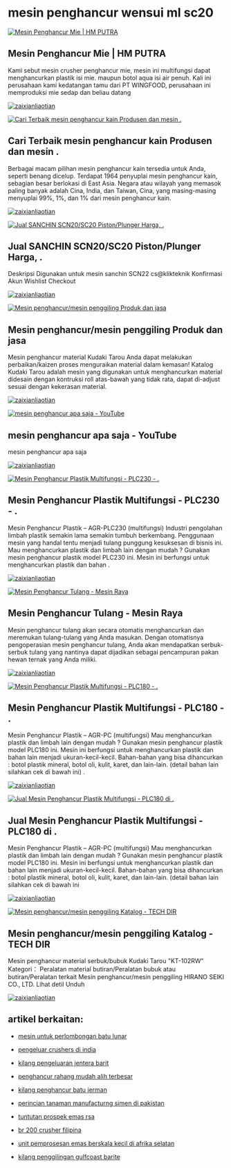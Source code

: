 # mesin penghancur wensui ml sc20
<a href="https://mnn.zoosnet.net/LR/Chatpre.aspx?id=MNN94995150&p=https://topgrinding.com/" target="_blank">![Mesin Penghancur Mie | HM PUTRA](https://github.com/technlg/images/blob/main/9.jpg)</a>
## Mesin Penghancur Mie | HM PUTRA
Kami sebut mesin crusher penghancur mie, mesin ini multifungsi dapat menghancurkan plastik isi mie. maupun botol aqua isi air penuh. Kali ini perusahaan kami kedatangan tamu dari PT WINGFOOD, perusahaan ini memproduksi mie sedap dan beliau datang 
<a href="https://mnn.zoosnet.net/LR/Chatpre.aspx?id=MNN94995150&p=https://topgrinding.com/" target="_blank"><img src="https://github.com/technlg/images/raw/main/chat11.jpg" alt="zaixianliaotian"/></a><a href="//whatsapp.shibangsoft.com/WhatsApp.php" ><img src="https://github.com/technlg/images/raw/main/chat11.png" alt=""></a>
<a href="https://mnn.zoosnet.net/LR/Chatpre.aspx?id=MNN94995150&p=https://topgrinding.com/" target="_blank">![Cari Terbaik mesin penghancur kain Produsen dan mesin .](https://github.com/technlg/images/blob/main/29.jpg)</a>
## Cari Terbaik mesin penghancur kain Produsen dan mesin .
Berbagai macam pilihan mesin penghancur kain tersedia untuk Anda, seperti benang dicelup. Terdapat 1964 penyuplai mesin penghancur kain, sebagian besar berlokasi di East Asia. Negara atau wilayah yang memasok paling banyak adalah Cina, India, dan Taiwan, Cina, yang masing-masing menyuplai 99%, 1%, dan 1% dari mesin penghancur kain.
<a href="https://mnn.zoosnet.net/LR/Chatpre.aspx?id=MNN94995150&p=https://topgrinding.com/" target="_blank"><img src="https://github.com/technlg/images/raw/main/chat11.jpg" alt="zaixianliaotian"/></a><a href="//whatsapp.shibangsoft.com/WhatsApp.php" ><img src="https://github.com/technlg/images/raw/main/chat11.png" alt=""></a>
<a href="https://mnn.zoosnet.net/LR/Chatpre.aspx?id=MNN94995150&p=https://topgrinding.com/" target="_blank">![Jual SANCHIN SCN20/SC20 Piston/Plunger Harga, .](https://github.com/technlg/images/blob/main/34.jpg)</a>
## Jual SANCHIN SCN20/SC20 Piston/Plunger Harga, .
Deskripsi Digunakan untuk mesin sanchin SCN22 cs@klikteknik Konfirmasi Akun Wishlist Checkout 
<a href="https://mnn.zoosnet.net/LR/Chatpre.aspx?id=MNN94995150&p=https://topgrinding.com/" target="_blank"><img src="https://github.com/technlg/images/raw/main/chat11.jpg" alt="zaixianliaotian"/></a><a href="//whatsapp.shibangsoft.com/WhatsApp.php" ><img src="https://github.com/technlg/images/raw/main/chat11.png" alt=""></a>
<a href="https://mnn.zoosnet.net/LR/Chatpre.aspx?id=MNN94995150&p=https://topgrinding.com/" target="_blank">![Mesin penghancur/mesin penggiling Produk dan jasa](https://github.com/technlg/images/blob/main/2.jpg)</a>
## Mesin penghancur/mesin penggiling Produk dan jasa
Mesin penghancur material Kudaki Tarou  Anda dapat melakukan perbaikan/kaizen proses menguraikan material dalam kemasan! Katalog Kudaki Tarou adalah mesin yang digunakan untuk menghancurkan material didesain dengan kontruksi roll atas-bawah yang tidak rata, dapat di-adjust sesuai dengan kekerasan material.
<a href="https://mnn.zoosnet.net/LR/Chatpre.aspx?id=MNN94995150&p=https://topgrinding.com/" target="_blank"><img src="https://github.com/technlg/images/raw/main/chat11.jpg" alt="zaixianliaotian"/></a><a href="//whatsapp.shibangsoft.com/WhatsApp.php" ><img src="https://github.com/technlg/images/raw/main/chat11.png" alt=""></a>
<a href="https://mnn.zoosnet.net/LR/Chatpre.aspx?id=MNN94995150&p=https://topgrinding.com/" target="_blank">![mesin penghancur apa saja - YouTube](https://github.com/technlg/images/blob/main/44.jpg)</a>
## mesin penghancur apa saja - YouTube
mesin penghancur apa saja
<a href="https://mnn.zoosnet.net/LR/Chatpre.aspx?id=MNN94995150&p=https://topgrinding.com/" target="_blank"><img src="https://github.com/technlg/images/raw/main/chat11.jpg" alt="zaixianliaotian"/></a><a href="//whatsapp.shibangsoft.com/WhatsApp.php" ><img src="https://github.com/technlg/images/raw/main/chat11.png" alt=""></a>
<a href="https://mnn.zoosnet.net/LR/Chatpre.aspx?id=MNN94995150&p=https://topgrinding.com/" target="_blank">![Mesin Penghancur Plastik Multifungsi - PLC230 - .](https://github.com/technlg/images/blob/main/13.jpg)</a>
## Mesin Penghancur Plastik Multifungsi - PLC230 - .
Mesin Penghancur Plastik – AGR-PLC230 (multifungsi) Industri pengolahan limbah plastik semakin lama semakin tumbuh berkembang. Penggunaan mesin yang handal tentu menjadi tulang punggung kesuksesan di bisnis ini. Mau menghancurkan plastik dan limbah lain dengan mudah ? Gunakan mesin penghancur plastik model PLC230 ini. Mesin ini berfungsi untuk menghancurkan plastik dan bahan .
<a href="https://mnn.zoosnet.net/LR/Chatpre.aspx?id=MNN94995150&p=https://topgrinding.com/" target="_blank"><img src="https://github.com/technlg/images/raw/main/chat11.jpg" alt="zaixianliaotian"/></a><a href="//whatsapp.shibangsoft.com/WhatsApp.php" ><img src="https://github.com/technlg/images/raw/main/chat11.png" alt=""></a>
<a href="https://mnn.zoosnet.net/LR/Chatpre.aspx?id=MNN94995150&p=https://topgrinding.com/" target="_blank">![Mesin Penghancur Tulang - Mesin Raya](https://github.com/technlg/images/blob/main/18.jpg)</a>
## Mesin Penghancur Tulang - Mesin Raya
Mesin penghancur tulang akan secara otomatis menghancurkan dan meremukan tulang-tulang yang Anda masukan. Dengan otomatisnya pengoperasian mesin penghancur tulang, Anda akan mendapatkan serbuk-serbuk tulang yang nantinya dapat dijadikan sebagai pencampuran pakan hewan ternak yang Anda miliki.
<a href="https://mnn.zoosnet.net/LR/Chatpre.aspx?id=MNN94995150&p=https://topgrinding.com/" target="_blank"><img src="https://github.com/technlg/images/raw/main/chat11.jpg" alt="zaixianliaotian"/></a><a href="//whatsapp.shibangsoft.com/WhatsApp.php" ><img src="https://github.com/technlg/images/raw/main/chat11.png" alt=""></a>
<a href="https://mnn.zoosnet.net/LR/Chatpre.aspx?id=MNN94995150&p=https://topgrinding.com/" target="_blank">![Mesin Penghancur Plastik Multifungsi - PLC180 - .](https://github.com/technlg/images/blob/main/15.jpg)</a>
## Mesin Penghancur Plastik Multifungsi - PLC180 - .
Mesin Penghancur Plastik – AGR-PC (multifungsi) Mau menghancurkan plastik dan limbah lain dengan mudah ? Gunakan mesin penghancur plastik model PLC180 ini. Mesin ini berfungsi untuk menghancurkan plastik dan bahan lain menjadi ukuran-kecil-kecil. Bahan-bahan yang bisa dihancurkan : botol plastik mineral, botol oli, kulit, karet, dan lain-lain. (detail bahan lain silahkan cek di bawah ini) .
<a href="https://mnn.zoosnet.net/LR/Chatpre.aspx?id=MNN94995150&p=https://topgrinding.com/" target="_blank"><img src="https://github.com/technlg/images/raw/main/chat11.jpg" alt="zaixianliaotian"/></a><a href="//whatsapp.shibangsoft.com/WhatsApp.php" ><img src="https://github.com/technlg/images/raw/main/chat11.png" alt=""></a>
<a href="https://mnn.zoosnet.net/LR/Chatpre.aspx?id=MNN94995150&p=https://topgrinding.com/" target="_blank">![Jual Mesin Penghancur Plastik Multifungsi - PLC180 di .](https://github.com/technlg/images/blob/main/12.jpg)</a>
## Jual Mesin Penghancur Plastik Multifungsi - PLC180 di .
Mesin Penghancur Plastik – AGR-PC (multifungsi) Mau menghancurkan plastik dan limbah lain dengan mudah ? Gunakan mesin penghancur plastik model PLC180 ini. Mesin ini berfungsi untuk menghancurkan plastik dan bahan lain menjadi ukuran-kecil-kecil. Bahan-bahan yang bisa dihancurkan : botol plastik mineral, botol oli, kulit, karet, dan lain-lain. (detail bahan lain silahkan cek di bawah ini 
<a href="https://mnn.zoosnet.net/LR/Chatpre.aspx?id=MNN94995150&p=https://topgrinding.com/" target="_blank"><img src="https://github.com/technlg/images/raw/main/chat11.jpg" alt="zaixianliaotian"/></a><a href="//whatsapp.shibangsoft.com/WhatsApp.php" ><img src="https://github.com/technlg/images/raw/main/chat11.png" alt=""></a>
<a href="https://mnn.zoosnet.net/LR/Chatpre.aspx?id=MNN94995150&p=https://topgrinding.com/" target="_blank">![Mesin penghancur/mesin penggiling Katalog - TECH DIR](https://github.com/technlg/images/blob/main/36.jpg)</a>
## Mesin penghancur/mesin penggiling Katalog - TECH DIR
Mesin penghancur material serbuk/bubuk Kudaki Tarou "KT-102RW" Kategori： Peralatan material butiran/Peralatan bubuk atau butiran/Peralatan terkait Mesin penghancur/mesin penggiling HIRANO SEIKI CO., LTD. Lihat detil Unduh
<a href="https://mnn.zoosnet.net/LR/Chatpre.aspx?id=MNN94995150&p=https://topgrinding.com/" target="_blank"><img src="https://github.com/technlg/images/raw/main/chat11.jpg" alt="zaixianliaotian"/></a><a href="//whatsapp.shibangsoft.com/WhatsApp.php" ><img src="https://github.com/technlg/images/raw/main/chat11.png" alt=""></a>
## artikel berkaitan:
* [mesin untuk perlombongan batu lunar](mesin%20untuk%20perlombongan%20batu%20lunar.md)
* [pengeluar crushers di india](pengeluar%20crushers%20di%20india.md)
* [kilang pengeluaran jentera barit](kilang%20pengeluaran%20jentera%20barit.md)
* [penghancur rahang mudah alih terbesar](penghancur%20rahang%20mudah%20alih%20terbesar.md)
* [kilang penghancur batu jerman](kilang%20penghancur%20batu%20jerman.md)
* [perincian tanaman manufacturng simen di pakistan](perincian%20tanaman%20manufacturng%20simen%20di%20pakistan.md)
* [tuntutan prospek emas rsa](tuntutan%20prospek%20emas%20rsa.md)
* [br 200 crusher filipina](br%20200%20crusher%20filipina.md)
* [unit pemprosesan emas berskala kecil di afrika selatan](unit%20pemprosesan%20emas%20berskala%20kecil%20di%20afrika%20selatan.md)
* [kilang penggilingan gulfcoast barite](kilang%20penggilingan%20gulfcoast%20barite.md)
